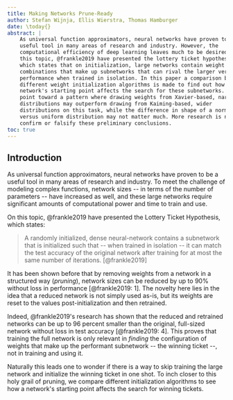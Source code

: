 ```yaml
---
title: Making Networks Prune-Ready
author: Stefan Wijnja, Ellis Wierstra, Thomas Hamburger
date: \today{}
abstract: |
    As universal function approximators, neural networks have proven to be a
    useful tool in many areas of research and industry. However, the
    computational efficiency of deep learning leaves much to be desired. On
    this topic, @frankle2019 have presented the lottery ticket hypothesis,
    which states that on initialization, large networks contain weight
    combinations that make up subnetworks that can rival the larger versions in
    performance when trained in isolation. In this paper a comparison between
    different weight initialization algorithms is made to find out how a
    network's starting point affects the search for these subnetworks. Results
    point toward a pattern where drawing weights from Xavier-based, narrower
    distributions may outperform drawing from Kaiming-based, wider
    distributions on this task, while the difference in shape of a normal
    versus uniform distribution may not matter much. More research is needed to
    confirm or falsify these preliminary conclusions.
toc: true
---
```


## Introduction

As universal function approximators, neural networks have proven to be a useful
tool in many areas of research and industry. To meet the challenge of modeling
complex functions, network sizes -- in terms of the number of parameters --
have increased as well, and these large networks require significant amounts of
computational power and time to train and use.

On this topic, @frankle2019 have presented the Lottery Ticket Hypothesis, which
states:

> A randomly initialized, dense neural-network contains a subnetwork that is
> initialized such that -- when trained in isolation -- it can match the test
> accuracy of the original network after training for at most the same number
> of iterations. [@frankle2019]

It has been shown before that by removing weights from a network in a
structured way (_pruning_), network sizes can be reduced by up to 90% without
loss in performance [@frankle2019: 1]. The novelty here lies in the idea that a
reduced network is not simply used as-is, but its weights are reset to the
values post-initialization and then retrained. 

Indeed, @frankle2019's research has shown that the reduced and retrained
networks can be up to 96 percent smaller than the original, full-sized network
without loss in test accuracy [@frankle2019: 4]. This proves that training the
full network is only relevant in _finding_ the configuration of weights that
make up the performant subnetwork -- the winning ticket --, not in training and
using it.

Naturally this leads one to wonder if there is a way to skip training the large
network and initialize the winning ticket in one shot. To inch closer to this
holy grail of pruning, we compare different initialization algorithms to see
how a network's starting point affects the search for winning tickets.

